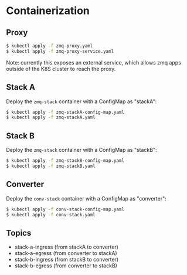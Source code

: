 # Containerization

## Proxy
```bash
$ kubectl apply -f zmq-proxy.yaml
$ kubectl apply -f zmq-proxy-service.yaml
```

Note: currently this exposes an external service, which allows zmq apps outside of the K8S cluster to reach the proxy.



## Stack A
Deploy the `zmq-stack` container with a ConfigMap as "stackA":
```bash
$ kubectl apply -f zmq-stackA-config-map.yaml
$ kubectl apply -f zmq-stackA.yaml
```

## Stack B
Deploy the `zmq-stack` container with a ConfigMap as "stackB":
```bash
$ kubectl apply -f zmq-stackB-config-map.yaml
$ kubectl apply -f zmq-stackB.yaml
```

## Converter
Deploy the `conv-stack` container with a ConfigMap as "converter":
```bash
$ kubectl apply -f conv-stack-config-map.yaml
$ kubectl apply -f conv-stack.yaml
```

## Topics
- stack-a-ingress (from stackA to converter)
- stack-a-egress (from converter to stackA)
- stack-b-ingress (from stackB to converter)
- stack-b-egress (from converter to stackB)
